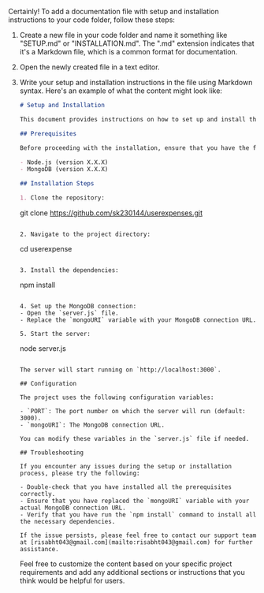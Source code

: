 Certainly! To add a documentation file with setup and installation instructions to your code folder, follow these steps:

1. Create a new file in your code folder and name it something like "SETUP.md" or "INSTALLATION.md". The ".md" extension indicates that it's a Markdown file, which is a common format for documentation.

2. Open the newly created file in a text editor.

3. Write your setup and installation instructions in the file using Markdown syntax. Here's an example of what the content might look like:

   ```markdown
   # Setup and Installation

   This document provides instructions on how to set up and install the Expense Splitting API project.

   ## Prerequisites

   Before proceeding with the installation, ensure that you have the following prerequisites installed on your system:

   - Node.js (version X.X.X)
   - MongoDB (version X.X.X)

   ## Installation Steps

   1. Clone the repository:
      ```
      git clone https://github.com/sk230144/userexpenses.git
      ```

   2. Navigate to the project directory:
      ```
      cd userexpense
      ```

   3. Install the dependencies:
      ```
      npm install
      ```

   4. Set up the MongoDB connection:
      - Open the `server.js` file.
      - Replace the `mongoURI` variable with your MongoDB connection URL.

   5. Start the server:
      ```
      node server.js
      ```

      The server will start running on `http://localhost:3000`.

   ## Configuration

   The project uses the following configuration variables:

   - `PORT`: The port number on which the server will run (default: 3000).
   - `mongoURI`: The MongoDB connection URL.

   You can modify these variables in the `server.js` file if needed.

   ## Troubleshooting

   If you encounter any issues during the setup or installation process, please try the following:

   - Double-check that you have installed all the prerequisites correctly.
   - Ensure that you have replaced the `mongoURI` variable with your actual MongoDB connection URL.
   - Verify that you have run the `npm install` command to install all the necessary dependencies.

   If the issue persists, please feel free to contact our support team at [risabht043@gmail.com](mailto:risabht043@gmail.com) for further assistance.

   ```

   Feel free to customize the content based on your specific project requirements and add any additional sections or instructions that you think would be helpful for users.